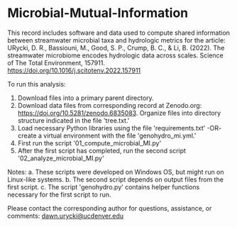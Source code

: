 # Microbial-Mutual-Information
This record includes software and data used to compute shared information between streamwater microbial taxa and hydrologic metrics for the article:  
URycki, D. R., Bassiouni, M., Good, S. P., Crump, B. C., &amp; Li, B. (2022). The streamwater microbiome encodes hydrologic data across scales. Science of The Total Environment, 157911. https://doi.org/10.1016/j.scitotenv.2022.157911

To run this analysis:
1. Download files into a primary parent directory. 
2. Download data files from corresponding record at Zenodo.org: https://doi.org/10.5281/zenodo.6835083. Organize files into directory structure indicated in the file 'tree.txt.'
2. Load necessary Python libraries using the file 'requirements.txt' -OR- 
	create a virtual environment with the file 'genohydro_mi.yml.' 
3. First run the script '01_compute_microbial_MI.py'
4. After the first script has completed, run the second script '02_analyze_microbial_MI.py'


Notes: 
a. These scripts were developed on Windows OS, but might run on Linux-like systems.
b. The second script depends on output files from the first script.
c. The script 'genohydro.py' contains helper functions necessary for the first script to run.

Please contact the corresponding author for questions, assistance, or comments: dawn.urycki@ucdenver.edu
